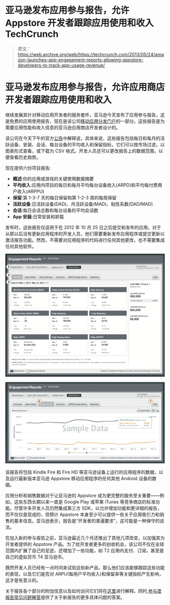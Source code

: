 # 亚马逊发布应用参与报告，允许 Appstore 开发者跟踪应用使用和收入 TechCrunch

> 原文：<https://web.archive.org/web/https://techcrunch.com/2013/05/24/amazon-launches-app-engagement-reports-allowing-appstore-developers-to-track-app-usage-revenue/>

# 亚马逊发布应用参与报告，允许应用商店开发者跟踪应用使用和收入

继续发展其针对移动应用开发者的服务套件，亚马逊今天宣布了应用参与报告，这是免费的应用使用报告，现在是该公司[移动应用分发门户](https://web.archive.org/web/20221206212237/https://developer.amazon.com/home.html)的一部分。这些报告是为需要应用性能和收入信息的亚马逊应用商店开发者设计的。

该公司在今天下午的官方[公告](https://web.archive.org/web/20221206212237/https://developer.amazon.com/post/TxPB0GWMIKVVNM/Announcing-App-Engagement-Reports-Free-App-Usage-Metrics-that-Require-No-Integra.html)中解释说，具体来说，这些报告包括每日和每月的活跃设备、安装、会话、每台设备的平均收入和保留指标，它们可以按市场过滤，以图表形式查看，或下载为 CSV 格式。开发人员还可以更改报告上的数据范围，以便查看历史趋势。

现在提供六份项目报告:

*   **概述**:你的应用或游戏的关键使用数据摘要
*   **平均收入**:应用内项目的每日和每月平均每台设备收入(ARPD)和平均每付费用户收入(ARPPU)
*   **保留**:第 1-3-7 天的每日保留和第 1-2-3 周的每周保留
*   **活跃设备**:日活跃设备(DAD)、月活跃设备(MAD)、粘性系数(DAD/MAD)
*   **会话**:每日会话总数和每台设备的平均会话数
*   **App 安装**:日常安装和卸载

发布时，这些报告仅适用于在 2012 年 10 月 25 日之后提交和发布的应用。对于从那以后没有更新应用程序的开发人员，他们需要重新发布应用程序或提交更新以激活报告功能。然而，不需要对应用程序的代码进行任何其他更改，也不需要集成任何其他软件。

[![report](img/69d41b643065b61cd6cb4573f09c8343.png)](https://web.archive.org/web/20221206212237/https://beta.techcrunch.com/2013/05/24/amazon-launches-app-engagement-reports-allowing-appstore-developers-to-track-app-usage-revenue/report-5/)

[![report2](img/daf2c7c19a1b54aeef558eb2ba390780.png)](https://web.archive.org/web/20221206212237/https://beta.techcrunch.com/2013/05/24/amazon-launches-app-engagement-reports-allowing-appstore-developers-to-track-app-usage-revenue/report2/)

该报告将包括 Kindle Fire 和 Fire HD 等亚马逊设备上运行的应用程序的数据，以及运行最新版本亚马逊 Appstore 移动应用程序的任何其他 Android 设备的数据。

应用分析和销售数据对于让亚马逊的 Appstore 成为更完整的服务至关重要——例如，这些东西长期以来一直是 Google Play 或苹果 iTunes 等竞争商店的标准功能。尽管许多开发人员仍然集成第三方 SDK，以允许增加功能和更详细的报告，而不仅仅是现成的，但预计 Appstore 本身至少可以提供一些关于应用吸引力和销售的基本信息。亚马逊表示，报告是“开发者的普遍要求”，这可能是一种保守的说法。

在加入新的参与报告之前，亚马逊最近几个月还推出了其他几项改变，以加强其为开发者提供的 Appstore 产品。为了给开发者更多的创收机会，该公司不仅在全球范围内扩展了自己的足迹，还增加了一些功能，如 T2 应用内支付、订阅，甚至是自己的虚拟货币 T4 亚马逊币。

既然开发人员已经有一点时间来试验这些新产品，那么他们应该能够跟踪这些功能的表现，以及它们是否对 ARPU(每用户平均收入)和保留率等关键指标产生影响，这才是有意义的。

关于报告各个部分的附加信息以及如何访问它们将在[这里](https://web.archive.org/web/20221206212237/https://developer.amazon.com/post/TxPB0GWMIKVVNM/Announcing-App-Engagement-Reports-Free-App-Usage-Metrics-that-Require-No-Integra.html)进行解释。同时,[参与度报告常见问题解答](https://web.archive.org/web/20221206212237/https://developer.amazon.com/help/faq.html#Reporting)提供了关于新报告的更多具体问题的答案。